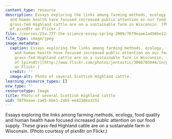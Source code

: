 ```yaml
---
content_type: resource
description: Essays exploring the links among farming methods, ecology, food quality
  and human health have focused increased public attention on our food supply. These
  grass-fed Highland cattle are on a sustainable farm in Wisconsin. (Photo courtesy
  of pixn8tr on Flickr.)
file: /courses/21w-777-the-science-essay-spring-2009/76f9eaae1a456be12ab5ee4230ea3252_21w-777s09.jpg
file_type: image/jpeg
image_metadata:
  caption: Essays exploring the links among farming methods, ecology, food quality
    and human health have focused increased public attention on our food supply. These
    grass-fed Highland cattle are on a sustainable farm in Wisconsin. (Photo courtesy
    of [pixn8tr](http://www.flickr.com/photos/jentastic/3068705044/in/photostream/)
    on Flickr.)
  credit: ''
  image-alt: Photo of several Scottish Highland cattle.
learning_resource_types: []
ocw_type: ''
resourcetype: Image
title: Photo of several Scottish Highland cattle
uid: 76f9eaae-1a45-6be1-2ab5-ee4230ea3252
---
```

Essays exploring the links among farming methods, ecology, food quality and human health have focused increased public attention on our food supply. These grass-fed Highland cattle are on a sustainable farm in Wisconsin. (Photo courtesy of pixn8tr on Flickr.)

